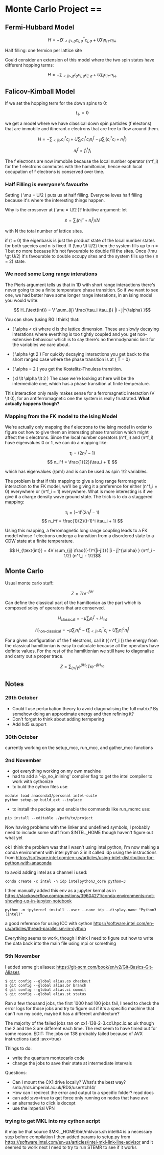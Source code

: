 # Monte Carlo Project ==

## Fermi-Hubbard Model


$$ H = -t \sum_{<ij>,\sigma} c^\dagger_{i,\sigma}c_{j,\sigma} + U \sum_i n_{i \uparrow} n_{i\downarrow}$$

Half filling: one fermion per lattice site

Could consider an extension of this model where the two spin states have different hopping terms:


$$ H = - \sum_{<ij>,\sigma} t_\sigma c_{i,\sigma}c_{j,\sigma} + U \sum_i n_{i \uparrow} n_{i\downarrow}$$

## Falicov-Kimball Model

If we set the hopping term for the down spins to 0:

 $$t_\downarrow = 0$$

we get a model where we have classical down spin particles (f electons) that are immobile and itinerant c electrons that are free to flow around them.

$$ H = - \sum_{<ij>} c^\dagger_ i c_j + U \sum_i c^\dagger_ i c_i n^f_i - \mu \sum_i (c^\dagger_ i c_i  + n^f_i) $$

$$ n^f_i = f^\dagger_i f_i$$

The f electrons are now immobile because the local number operator \(n^f_i\) for the f electrons commutes with the hamiltonian, hence each local occupation of f electrons is conserved over time.

### Half Filling is everyone's favourite

Setting \( \mu = U/2 \) puts us at half filling. Everyone loves half filling because it's where the interesting things happen.

Why is the crossover at \( \mu = U/2 \)? Intuitive argument:  let

$$n = \sum_i (n^c_i + n^f_i) / N$$

with N the total number of lattice sites.

if \(t  = 0\) the eigenbasis is just the product state of the local number states for both species and n is fixed. If  \(\mu \lt U/2\) then the system fills up to n = 1 but no more because it's not favourable to double fill the sites. Once  \(\mu \gt U/2\) it's favourable to double occupy sites and the system fills up the \( n = 2\) state.

### We need some Long range interations

The Pierls argument tells us that in 1D with short range interactions there's never going to be a finite temperature phase transition. So if we want to see one, we had better have some longer range interations, in an ising model you would write:

$$ H_{\text{int}} = V \sum_{ij} \frac{\tau_i \tau_j}{ |i - j|^{\alpha} }$$

You can show (using RG I think) that:

- \( \alpha < d\) where d is the lattice dimension. These are slowly decaying interations where everthing is too tightly coupled and you get non-extensive behaviour which is to say there's no thermodynamic limit for the variables we care about.

- \( \alpha \gt 2 \) For quickly decaying interactions you get back to the short ranged case where the phase transition is at \( T = 0\)

- \( \alpha = 2 \) you get the Kostelitz-Thouless transition.

- \( d \lt \alpha \lt 2 \)  The case we're looking at here will be the intermediate one, which has a phase transition at finite temperature.



This interaction only really makes sense for a ferromagnetic interaction \(V \lt 0\), for an antiferromagnetic one the system is really frustrated. **What actually happens though?**

### Mapping from the FK model to the Ising Model

We're actually only mapping the f electrons to the ising model in order to figure out how to give them an interesting phase transition which might affect the c electrons. Since the local number operators \(n^f_i\) and \(n^f_i\) have eigenvalues 0 or 1, we can do a mapping like:

$$ \tau_i = (2n_i^ f - 1) $$
$$ n_i^f = \frac{1}{2}(\tau_i + 1) $$

which has eigenvalues \(\pm1\) and is can be used as spin 1/2 variables.

The problem is that if this mapping to give a long range ferromagnetic interaction to the FK model, we'll be giving it a preference for either \(n^f_i = 0\) everywhere or  \(n^f_i = 1\) everywhere. What is more interesting is if we give it a charge density wave ground state. The trick is to do a staggered mapping:


$$ \tau_i = (-1)^i (2n_i^ f - 1) $$
$$ n_i^f = \frac{1}{2}((-1)^i \tau_i + 1) $$

Using this mapping, a ferromagnetic long range coupling leads to a FK model whose f electrons undergo a transition from a disordered state to a CDW state at a finite temperature.

$$ H_{\text{int}} = 4V \sum_{ij} \frac{(-1)^{|i-j|}}{ |i - j|^{\alpha} } (n^f_i - 1/2) (n^f_j - 1/2)$$

## Monte Carlo

Usual monte carlo stuff:

$$ Z = Tr e^{-\beta H} $$

Can define the classical part of the hamiltonian as the part which is composed soley of operators that are conserved.


$$ H_{\text{classical}} = -\mu \sum_i n^f_i + H_{\text{int}}$$

$$ H_{\text{non-classical}} = -\mu \sum_i n^c_i  - t \sum_{<ij>} c^\dagger_i c_j + U \sum_i n^c_i n^f_i$$

For a given configuration of the f electrons, call it  \(\{ n^f_i \}\)  the energy from the classical hamiltionian is easy to calculate because all the operators have definite values. For the rest of the hamiltionian we still have to diagonalise and carry out a proper trace.

$$ Z = \sum_{\{ n^f_i \}} e^ {\beta H_{\text{c}}} Tr e^{-\beta H_{\text{nc}}} $$

## Notes
### 29th October
- Could I use perturbation theory to avoid diagonalising the full matrix? By somehow doing an approximate energy and then refining it?
- Don't forget to think about adding termpering
- Add hd5 support

### 30th October
currently working on the setup_mcc, run_mcc, and gather_mcc functions

### 2nd November
- got everything working on my own machine
- had to add a '-ip_no_inlining' compiler flag to get the intel compiler to work with cythonize
- to buld the cython files use:

```
module load anaconda3/personal intel-suite
python setup.py build_ext --inplace
```

- to install the package and enable the commands like run_mcmc use:
```
pip install --editable ./path/to/project
```

Now having problems with the linker and undefined symbols, I probably need to include some stuff from  $INTEL_HOME though haven't figure out what yet

ok I think the problem was that I wasn't using intel python, I'm now making a conda environment with intel python 3 in it called idp using the instructions from https://software.intel.com/en-us/articles/using-intel-distribution-for-python-with-anaconda

to avoid adding intel as a channel i used:
```
conda create -c intel -n idp intelpython3_core python=3
```

I then manually added this env as a jupyter kernal as in https://stackoverflow.com/questions/39604271/conda-environments-not-showing-up-in-jupyter-notebook
```
python -m ipykernel install --user --name idp --display-name "Python3 (intel)"
```

a good reference for using ICC with cython https://software.intel.com/en-us/articles/thread-parallelism-in-cython

Everything seems to work, though I think I need to figure out how to write the data back into the main file using mpi or something

### 5th November
I added some git aliases: https://git-scm.com/book/en/v2/Git-Basics-Git-Aliases
```
$ git config --global alias.co checkout
$ git config --global alias.br branch
$ git config --global alias.ci commit
$ git config --global alias.st status
```

Ran a few thousand jobs, the first 1000 had 100 jobs fail, I need to check the error logs for those jobs and try to figure out if it's a specific machine that can't run my code, maybe it has a different architecture?

The majority of the failed jobs ran on cx1-138-2-3.cx1.hpc.ic.ac.uk though the 2 and the 3 are different each time. The rest seem to have timed out for some reason.
EDIT: The jobs on 138 probably failed because of AVX instructions (add :avx=true)

Things to do:
- write the quantum montecarlo code
- change the jobs to save their state at intermediate intervals


Questions:
- Can I mount the CX1 drive locally? What's the best way? smb://rds.imperial.ac.uk/RDS/user/tch14/
- How can I redirect the error and output to a specific folder? read docs
- can add :avx=true to get force only running on nodes that have avx
- an alternative to click is docopt
- use the imperial VPN


### trying to get MKL into my cython script
it may be that source $MKL_HOME/bin/mklvars.sh intel64 is a necessary step before compilation
I then added params to setup.py from https://software.intel.com/en-us/articles/intel-mkl-link-line-advisor and it seemed to work
next I need to try to run STEMR to see if it works